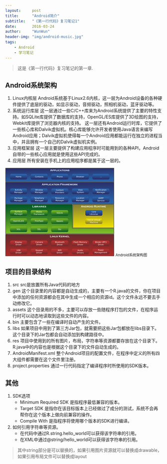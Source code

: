 ```yaml
---
layout:     post
title:      "Android简介"
subtitle:   "《第一行代码》复习笔记1"
date:       2016-03-24
author:     "WunWun"
header-img: "img/android-music.jpg"
tags:
    - Android
    - 学习笔记
---
```


> 这是《第一行代码》复习笔记的第一章.


## Android系统架构

1. Linux内核层
	Android系统基于Linux2.6内核，这一层为Android设备的各种硬件提供了底层的驱动，如显示驱动，音频驱动，照相机驱动，蓝牙驱动等。
2. 系统运行库层
	这一层通过一些C/C++库来为Android系统提供了主要的特性支持。如SQLite库提供了数据库的支持，OpenGL/ES库提供了3D绘图的支持，Webkit库提供了浏览器内核的支持。
	这一层还有Android运行时库，它提供了一些核心库和Dalvik虚拟机。核心库能够允许开发者使用Java语言来编写Android应用；Dalvik虚拟机使得每一个Android应用都能运行在独立的进程当中，并且拥有一个自己的Dalvik虚拟机实例。
3. 应用框架层
	这一层主要提供了构建应用程序时可能用到的各种API，Android自带的一些核心应用就是使用这些API完成的。
4. 应用层
	所有安装在手机上的应用程序都是属于这一层的。

![Android-System-Architecture](/img/in-post/Android-System-Architecture.png)
<small class="img-hint">Android系统架构图</small>


## 项目的目录结构

1. src
	src是放置所有Java代码的地方
2. gen
	这个目录里的内容都是自动生成的，主要有一个R.java的文件，你在项目中添加的任何资源都会在其中生成一个相应的资源id。这个文件永远不要去手动修改它。
3. assets
	这个目录用的不多，主要可以存放一些随程序打包的文件，在程序运行时可以动态地读取到这些文件的内容。
4. bin
	主要包含了一些在编译时自动产生的文件。
5. libs
	如果项目中用到了第三方Jar包，就需要把这些Jar包都放在libs目录下。这个目录下的Jar包都会自动添加到构建路径中。
6. res
	项目中使用到的所有图片，布局，字符串等资源都要存放在这个目录下。R.java中的内容也是根据这个目录下的文件自动生成的。
7. AndroidManifest.xml
	整个Android项目的配置文件，在程序中定义的所有四大组件都需要在这个文件里注册。
8. project.properties
	通过一行代码指定了编译程序时所使用的SDK版本。


## 其他

1. SDK选项
	- Minimum Required SDK 是指程序最低兼容的版本。
	- Target SDK 是指你在该目标版本上已经做过了成分的测试，系统不会再帮你在这个版本上做向前兼容的操作。
	- Compile With 是指程序将使用哪个版本的SDK进行编译。
2. 如何引用字符串等资源。
	- 在代码中通过R.string.hello_world可以获得该字符串的引用。
	- 在XML中通过@string/hello_world可以获得该字符串的引用。
> 其中string部分是可以替换的，如果引用图片资源就可以替换成drawable，如果引用布局文件可以替换成layout

